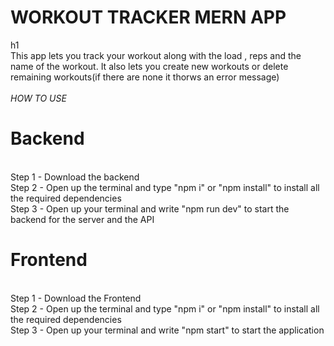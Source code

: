 <h1>WORKOUT TRACKER MERN APP</h1>h1<br/>
This app lets you track your workout along with the load , reps and the name of the workout. It also lets you create new workouts or delete remaining workouts(if there are none it thorws an error message)<br/>
<br/>
<i>HOW TO USE</i> <br/>
<h1>Backend</h1><br/>
Step 1 - Download the backend<br/>
Step 2 - Open up the terminal and type "npm i" or "npm install" to install all the required dependencies<br/>
Step 3 - Open up your terminal and write "npm run dev" to start the backend for the server and the API<br/>


<h1>Frontend</h1><br/>
Step 1 - Download the Frontend<br/>
Step 2 - Open up the terminal and type "npm i" or "npm install" to install all the required dependencies<br/>
Step 3 - Open up your terminal and write "npm start" to start the application
